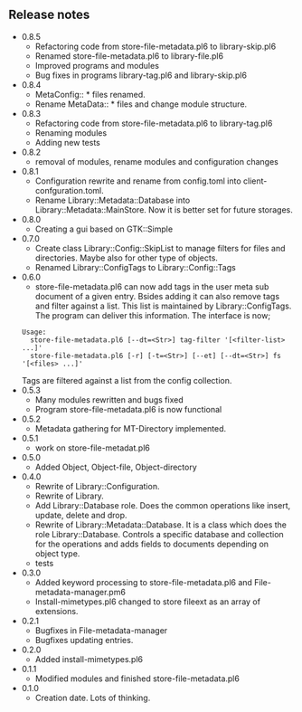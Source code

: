 ## Release notes

* 0.8.5
  * Refactoring code from store-file-metadata.pl6 to library-skip.pl6
  * Renamed store-file-metadata.pl6 to library-file.pl6
  * Improved programs and modules
  * Bug fixes in programs library-tag.pl6 and library-skip.pl6
* 0.8.4
  * MetaConfig:: * files renamed.
  * Rename MetaData:: * files and change module structure.
* 0.8.3
  * Refactoring code from store-file-metadata.pl6 to library-tag.pl6
  * Renaming modules
  * Adding new tests
* 0.8.2
  * removal of modules, rename modules and configuration changes
* 0.8.1
  * Configuration rewrite and rename from config.toml into client-confguration.toml.
  * Rename Library::Metadata::Database into Library::Metadata::MainStore. Now it is better set for future storages.
* 0.8.0
  * Creating a gui based on GTK::Simple
* 0.7.0
  * Create class Library::Config::SkipList to manage filters for files and directories. Maybe also for other type of objects.
  * Renamed Library::ConfigTags to Library::Config::Tags
* 0.6.0
  * store-file-metadata.pl6 can now add tags in the user meta sub document of a given entry. Bsides adding it can also remove tags and filter against a list. This list is maintained by Library::ConfigTags. The program can deliver this information. The interface is now;
  ```
  Usage:
    store-file-metadata.pl6 [--dt=<Str>] tag-filter '[<filter-list> ...]'
    store-file-metadata.pl6 [-r] [-t=<Str>] [--et] [--dt=<Str>] fs '[<files> ...]'
  ```
  Tags are filtered against a list from the config collection.
* 0.5.3
  * Many modules rewritten and bugs fixed
  * Program store-file-metadata.pl6 is now functional
* 0.5.2
  * Metadata gathering for MT-Directory implemented.
* 0.5.1
  * work on store-file-metadat.pl6
* 0.5.0
  * Added Object, Object-file, Object-directory
* 0.4.0
  * Rewrite of Library::Configuration.
  * Rewrite of Library.
  * Add Library::Database role. Does the common operations like insert, update, delete and drop.
  * Rewrite of Library::Metadata::Database. It is a class which does the role Library::Database. Controls a specific database and collection for the operations and adds fields to documents depending on object type.
  * tests
* 0.3.0
  * Added keyword processing to store-file-metadata.pl6 and
    File-metadata-manager.pm6
  * Install-mimetypes.pl6 changed to store fileext as an array of extensions.
* 0.2.1
  * Bugfixes in File-metadata-manager
  * Bugfixes updating entries.
* 0.2.0
  * Added install-mimetypes.pl6
* 0.1.1
  * Modified modules and finished store-file-metadata.pl6
* 0.1.0
  * Creation date. Lots of thinking.
